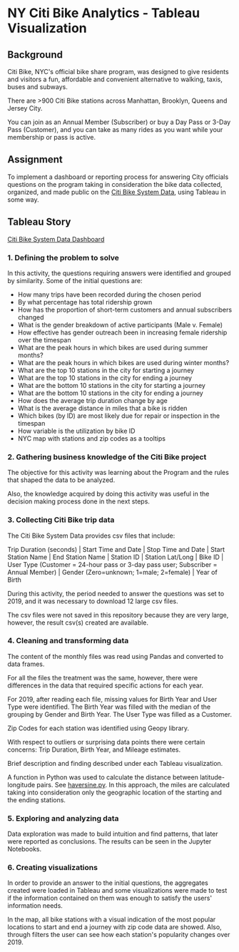 # NY Citi Bike Analytics - Tableau Visualization

## Background

Citi Bike, NYC's official bike share program, was designed to give residents 
and visitors a fun, affordable and convenient alternative to walking, taxis, 
buses and subways.

There are >900 Citi Bike stations across Manhattan, Brooklyn, 
Queens and Jersey City. 

You can join as an Annual Member (Subscriber) or buy a Day Pass or 3-Day Pass 
(Customer), and you can take as many rides as you want while your membership 
or pass is active.


## Assignment

To implement a dashboard or reporting process for answering City officials 
questions on the program taking in consideration the bike data collected, organized, 
and made public on the [Citi Bike System Data](https://www.citibikenyc.com/system-data),
using Tableau in some way.


## Tableau Story 
[Citi Bike System Data Dashboard](https://public.tableau.com/profile/igor3945#!/vizhome/NYCityBikes2019/NYCityBikes?publish=yes)


### 1. Defining the problem to solve

In this activity, the questions requiring answers were identified and
grouped by similarity. Some of the initial questions are:

* How many trips have been recorded during the chosen period
* By what percentage has total ridership grown
* How has the proportion of short-term customers and annual subscribers changed
* What is the gender breakdown of active participants (Male v. Female)
* How effective has gender outreach been in increasing female ridership over the timespan
* What are the peak hours in which bikes are used during summer months? 
* What are the peak hours in which bikes are used during winter months?
* What are the top 10 stations in the city for starting a journey
* What are the top 10 stations in the city for ending a journey
* What are the bottom 10 stations in the city for starting a journey
* What are the bottom 10 stations in the city for ending a journey
* How does the average trip duration change by age
* What is the average distance in miles that a bike is ridden
* Which bikes (by ID) are most likely due for repair or inspection in the timespan
* How variable is the utilization by bike ID
* NYC map with stations and zip codes as a tooltips


### 2. Gathering business knowledge of the Citi Bike project

The objective for this activity was learning about the Program and the rules 
that shaped the data to be analyzed.

Also, the knowledge acquired by doing this activity was useful in the decision
making process done in the next steps.


### 3. Collecting Citi Bike trip data

The Citi Bike System Data provides csv files that include:

Trip Duration (seconds) | Start Time and Date | Stop Time and Date |
Start Station Name | End Station Name | Station ID | Station Lat/Long |
Bike ID | User Type (Customer = 24-hour pass or 3-day pass user; Subscriber = Annual Member) |
Gender (Zero=unknown; 1=male; 2=female) | Year of Birth

During this activity, the period needed to answer the questions 
was set to 2019, and it was necessary to download 12 large csv files.

The csv files were not saved in this repository because they are very large, 
however, the result csv(s) created are available.


### 4. Cleaning and transforming data

The content of the monthly files was read using Pandas and converted to data frames.

For all the files the treatment was the same, however, there were differences
in the data that required specific actions for each year.

For 2019, after reading each file, missing values for Birth Year and 
User Type were identified. The Birth Year was filled with the median 
of the grouping by Gender and Birth Year. The User Type was filled as a 
Customer.

Zip Codes for each station was identified using Geopy library.

With respect to outliers or surprising data points there were certain concerns: 
Trip Duration, Birth Year, and Mileage estimates.

Brief description and finding described under each Tableau visualization.

A function in Python was used to calculate the distance between 
latitude-longitude pairs. See [haversine.py](https://gist.github.com/rochacbruno/2883505).
In this approach, the miles are calculated taking into consideration
only the geographic location of the starting and the ending stations.


### 5. Exploring and analyzing data

Data exploration was made to build intuition and find patterns,
that later were reported as conclusions. The results can be seen 
in the Jupyter Notebooks.


### 6. Creating visualizations

In order to provide an answer to the initial questions, the aggregates
created were loaded in Tableau and some visualizations were made to test
if the information contained on them was enough to satisfy the users'
information needs. 

In the map, all bike stations with a visual indication of the most popular 
locations to start and end a journey with zip code data are showed. Also, 
through filters the user can see how each station's popularity changes over 2019.